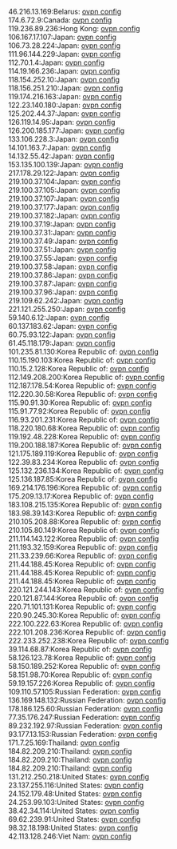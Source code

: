 46.216.13.169:Belarus: [ovpn config](vpn/46_216_13_169.ovpn)  
174.6.72.9:Canada: [ovpn config](vpn/174_6_72_9.ovpn)  
119.236.89.236:Hong Kong: [ovpn config](vpn/119_236_89_236.ovpn)  
106.167.17.107:Japan: [ovpn config](vpn/106_167_17_107.ovpn)  
106.73.28.224:Japan: [ovpn config](vpn/106_73_28_224.ovpn)  
111.96.144.229:Japan: [ovpn config](vpn/111_96_144_229.ovpn)  
112.70.1.4:Japan: [ovpn config](vpn/112_70_1_4.ovpn)  
114.19.166.236:Japan: [ovpn config](vpn/114_19_166_236.ovpn)  
118.154.252.10:Japan: [ovpn config](vpn/118_154_252_10.ovpn)  
118.156.251.210:Japan: [ovpn config](vpn/118_156_251_210.ovpn)  
119.174.216.163:Japan: [ovpn config](vpn/119_174_216_163.ovpn)  
122.23.140.180:Japan: [ovpn config](vpn/122_23_140_180.ovpn)  
125.202.44.37:Japan: [ovpn config](vpn/125_202_44_37.ovpn)  
126.119.14.95:Japan: [ovpn config](vpn/126_119_14_95.ovpn)  
126.200.185.177:Japan: [ovpn config](vpn/126_200_185_177.ovpn)  
133.106.228.3:Japan: [ovpn config](vpn/133_106_228_3.ovpn)  
14.101.163.7:Japan: [ovpn config](vpn/14_101_163_7.ovpn)  
14.132.55.42:Japan: [ovpn config](vpn/14_132_55_42.ovpn)  
153.135.100.139:Japan: [ovpn config](vpn/153_135_100_139.ovpn)  
217.178.29.122:Japan: [ovpn config](vpn/217_178_29_122.ovpn)  
219.100.37.104:Japan: [ovpn config](vpn/219_100_37_104.ovpn)  
219.100.37.105:Japan: [ovpn config](vpn/219_100_37_105.ovpn)  
219.100.37.107:Japan: [ovpn config](vpn/219_100_37_107.ovpn)  
219.100.37.177:Japan: [ovpn config](vpn/219_100_37_177.ovpn)  
219.100.37.182:Japan: [ovpn config](vpn/219_100_37_182.ovpn)  
219.100.37.19:Japan: [ovpn config](vpn/219_100_37_19.ovpn)  
219.100.37.31:Japan: [ovpn config](vpn/219_100_37_31.ovpn)  
219.100.37.49:Japan: [ovpn config](vpn/219_100_37_49.ovpn)  
219.100.37.51:Japan: [ovpn config](vpn/219_100_37_51.ovpn)  
219.100.37.55:Japan: [ovpn config](vpn/219_100_37_55.ovpn)  
219.100.37.58:Japan: [ovpn config](vpn/219_100_37_58.ovpn)  
219.100.37.86:Japan: [ovpn config](vpn/219_100_37_86.ovpn)  
219.100.37.87:Japan: [ovpn config](vpn/219_100_37_87.ovpn)  
219.100.37.96:Japan: [ovpn config](vpn/219_100_37_96.ovpn)  
219.109.62.242:Japan: [ovpn config](vpn/219_109_62_242.ovpn)  
221.121.255.250:Japan: [ovpn config](vpn/221_121_255_250.ovpn)  
59.140.6.12:Japan: [ovpn config](vpn/59_140_6_12.ovpn)  
60.137.183.62:Japan: [ovpn config](vpn/60_137_183_62.ovpn)  
60.75.93.122:Japan: [ovpn config](vpn/60_75_93_122.ovpn)  
61.45.118.179:Japan: [ovpn config](vpn/61_45_118_179.ovpn)  
101.235.81.130:Korea Republic of: [ovpn config](vpn/101_235_81_130.ovpn)  
110.15.190.103:Korea Republic of: [ovpn config](vpn/110_15_190_103.ovpn)  
110.15.2.128:Korea Republic of: [ovpn config](vpn/110_15_2_128.ovpn)  
112.149.208.200:Korea Republic of: [ovpn config](vpn/112_149_208_200.ovpn)  
112.187.178.54:Korea Republic of: [ovpn config](vpn/112_187_178_54.ovpn)  
112.220.30.58:Korea Republic of: [ovpn config](vpn/112_220_30_58.ovpn)  
115.90.91.30:Korea Republic of: [ovpn config](vpn/115_90_91_30.ovpn)  
115.91.77.92:Korea Republic of: [ovpn config](vpn/115_91_77_92.ovpn)  
116.93.201.231:Korea Republic of: [ovpn config](vpn/116_93_201_231.ovpn)  
118.220.180.68:Korea Republic of: [ovpn config](vpn/118_220_180_68.ovpn)  
119.192.48.228:Korea Republic of: [ovpn config](vpn/119_192_48_228.ovpn)  
119.200.188.187:Korea Republic of: [ovpn config](vpn/119_200_188_187.ovpn)  
121.175.189.119:Korea Republic of: [ovpn config](vpn/121_175_189_119.ovpn)  
122.39.83.234:Korea Republic of: [ovpn config](vpn/122_39_83_234.ovpn)  
125.132.236.134:Korea Republic of: [ovpn config](vpn/125_132_236_134.ovpn)  
125.136.187.85:Korea Republic of: [ovpn config](vpn/125_136_187_85.ovpn)  
169.214.176.196:Korea Republic of: [ovpn config](vpn/169_214_176_196.ovpn)  
175.209.13.17:Korea Republic of: [ovpn config](vpn/175_209_13_17.ovpn)  
183.108.215.135:Korea Republic of: [ovpn config](vpn/183_108_215_135.ovpn)  
183.98.39.143:Korea Republic of: [ovpn config](vpn/183_98_39_143.ovpn)  
210.105.208.88:Korea Republic of: [ovpn config](vpn/210_105_208_88.ovpn)  
210.105.80.149:Korea Republic of: [ovpn config](vpn/210_105_80_149.ovpn)  
211.114.143.122:Korea Republic of: [ovpn config](vpn/211_114_143_122.ovpn)  
211.193.32.159:Korea Republic of: [ovpn config](vpn/211_193_32_159.ovpn)  
211.33.239.66:Korea Republic of: [ovpn config](vpn/211_33_239_66.ovpn)  
211.44.188.45:Korea Republic of: [ovpn config](vpn/211_44_188_45.ovpn)  
211.44.188.45:Korea Republic of: [ovpn config](vpn/211_44_188_45.ovpn)  
211.44.188.45:Korea Republic of: [ovpn config](vpn/211_44_188_45.ovpn)  
220.121.244.143:Korea Republic of: [ovpn config](vpn/220_121_244_143.ovpn)  
220.121.87.144:Korea Republic of: [ovpn config](vpn/220_121_87_144.ovpn)  
220.71.101.131:Korea Republic of: [ovpn config](vpn/220_71_101_131.ovpn)  
220.90.245.30:Korea Republic of: [ovpn config](vpn/220_90_245_30.ovpn)  
222.100.222.63:Korea Republic of: [ovpn config](vpn/222_100_222_63.ovpn)  
222.101.208.236:Korea Republic of: [ovpn config](vpn/222_101_208_236.ovpn)  
222.233.252.238:Korea Republic of: [ovpn config](vpn/222_233_252_238.ovpn)  
39.114.68.87:Korea Republic of: [ovpn config](vpn/39_114_68_87.ovpn)  
58.126.123.78:Korea Republic of: [ovpn config](vpn/58_126_123_78.ovpn)  
58.150.189.252:Korea Republic of: [ovpn config](vpn/58_150_189_252.ovpn)  
58.151.98.70:Korea Republic of: [ovpn config](vpn/58_151_98_70.ovpn)  
59.19.157.226:Korea Republic of: [ovpn config](vpn/59_19_157_226.ovpn)  
109.110.57.105:Russian Federation: [ovpn config](vpn/109_110_57_105.ovpn)  
136.169.148.132:Russian Federation: [ovpn config](vpn/136_169_148_132.ovpn)  
178.186.125.60:Russian Federation: [ovpn config](vpn/178_186_125_60.ovpn)  
77.35.176.247:Russian Federation: [ovpn config](vpn/77_35_176_247.ovpn)  
89.232.192.97:Russian Federation: [ovpn config](vpn/89_232_192_97.ovpn)  
93.177.13.153:Russian Federation: [ovpn config](vpn/93_177_13_153.ovpn)  
171.7.25.169:Thailand: [ovpn config](vpn/171_7_25_169.ovpn)  
184.82.209.210:Thailand: [ovpn config](vpn/184_82_209_210.ovpn)  
184.82.209.210:Thailand: [ovpn config](vpn/184_82_209_210.ovpn)  
184.82.209.210:Thailand: [ovpn config](vpn/184_82_209_210.ovpn)  
131.212.250.218:United States: [ovpn config](vpn/131_212_250_218.ovpn)  
23.137.255.116:United States: [ovpn config](vpn/23_137_255_116.ovpn)  
24.152.179.48:United States: [ovpn config](vpn/24_152_179_48.ovpn)  
24.253.99.103:United States: [ovpn config](vpn/24_253_99_103.ovpn)  
38.42.34.114:United States: [ovpn config](vpn/38_42_34_114.ovpn)  
69.62.239.91:United States: [ovpn config](vpn/69_62_239_91.ovpn)  
98.32.18.198:United States: [ovpn config](vpn/98_32_18_198.ovpn)  
42.113.128.246:Viet Nam: [ovpn config](vpn/42_113_128_246.ovpn)  
